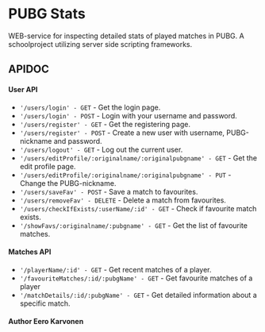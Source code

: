 # PUBG Stats

WEB-service for inspecting detailed stats of played matches in PUBG. A schoolproject utilizing server side scripting frameworks.


## APIDOC

#### User API

* `'/users/login' - GET` - Get the login page.
* `'/users/login' - POST` - Login with your username and password.
* `'/users/register' - GET` - Get the registering page.
* `'/users/register' - POST` - Create a new user with username, PUBG-nickname and password.
* `'/users/logout' - GET` - Log out the current user. 
* `'/users/editProfile/:originalname/:originalpubgname' - GET` - Get the edit profile page.
* `'/users/editProfile/:originalname/:originalpubgname' - PUT` - Change the PUBG-nickname.
* `'/users/saveFav' - POST` - Save a match to favourites.
* `'/users/removeFav' - DELETE` - Delete a match from favourites.
* `'/users/checkIfExists/:userName/:id' - GET` - Check if favourite match exists.
* `'/showFavs/:originalname/:pubgname' - GET` - Get the list of favourite matches.


#### Matches API

* `'/playerName/:id' - GET` - Get recent matches of a player.
* `'/favouriteMatches/:id/:pubgName' - GET` - Get favourite matches of a player
* `'/matchDetails/:id/:pubgName' - GET` - Get detailed information about a specific match.

#### Author Eero Karvonen
